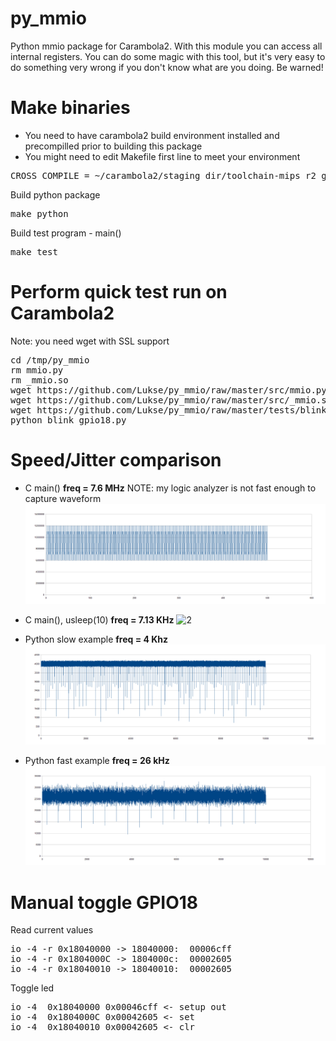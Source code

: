 py_mmio
=======
Python mmio package for Carambola2. With this module you can access all internal registers. You can do some magic with this tool, but it's very easy to do something very wrong if you don't know what are you doing. Be warned!

Make binaries
=============
* You need to have carambola2 build environment installed and precompilled prior to building this package
* You might need to edit Makefile first line to meet your environment
<pre>
CROSS_COMPILE = ~/carambola2/staging_dir/toolchain-mips_r2_gcc-4.7-linaro_uClibc-0.9.33.2/bin/mips-openwrt-linux-
</pre>


Build python package
<pre>make python</pre>

Build test program - main()
<pre>make test</pre>

Perform quick test run on Carambola2
=======================================
Note: you need wget with SSL support

<pre>
cd /tmp/py_mmio
rm mmio.py
rm _mmio.so
wget https://github.com/Lukse/py_mmio/raw/master/src/mmio.py
wget https://github.com/Lukse/py_mmio/raw/master/src/_mmio.so
wget https://github.com/Lukse/py_mmio/raw/master/tests/blink_gpio18.py
python blink_gpio18.py
</pre>

Speed/Jitter comparison
=======================
* C main() <b>freq = 7.6 MHz</b> NOTE: my logic analyzer is not fast enough to capture waveform
![1](/tests/images/mmio_fast.png)

* C main(), usleep(10) <b>freq = 7.13 KHz</b>
![2](/tests/images/c_usleep\(10\).png)

* Python slow example <b>freq = 4 Khz</b>
![3](/tests/images/python_slow.png)

* Python fast example <b>freq = 26 kHz</b>
![4](/tests/images/python_fast.png)

 
Manual toggle GPIO18
====================
Read current values

<pre>
io -4 -r 0x18040000 -> 18040000:  00006cff
io -4 -r 0x1804000C -> 1804000c:  00002605
io -4 -r 0x18040010 -> 18040010:  00002605
</pre>

Toggle led
<pre>
io -4  0x18040000 0x00046cff <- setup out
io -4  0x1804000C 0x00042605 <- set
io -4  0x18040010 0x00042605 <- clr
</pre>

